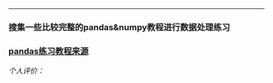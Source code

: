 ## 
----
### 搜集一些比较完整的pandas&numpy教程进行数据处理练习
### [pandas练习教程来源](https://github.com/datawhalechina/joyful-pandas)
 *个人评价：* 
